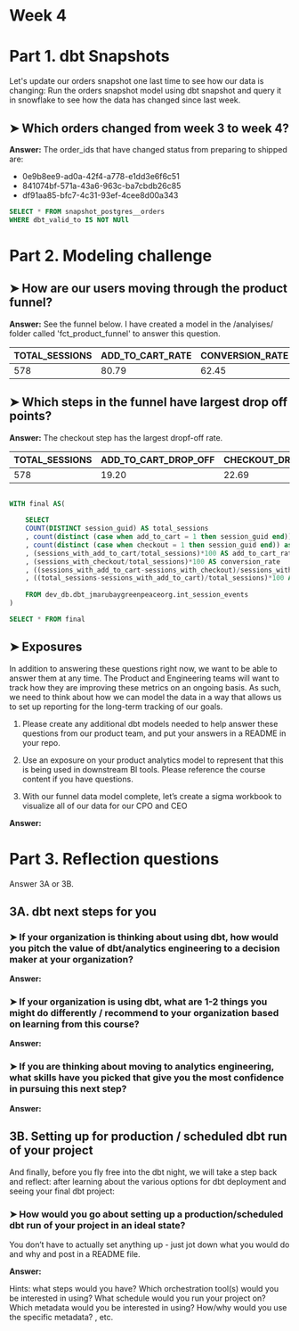 # Week 4

# Part 1. dbt Snapshots
Let's update our orders snapshot one last time to see how our data is changing: Run the orders snapshot model using dbt snapshot and query it in snowflake to see how the data has changed since last week.

## ➤ Which orders changed from week 3 to week 4?
**Answer:** The order_ids that have changed status from preparing to shipped are: 
* 0e9b8ee9-ad0a-42f4-a778-e1dd3e6f6c51
* 841074bf-571a-43a6-963c-ba7cbdb26c85
* df91aa85-bfc7-4c31-93ef-4cee8d00a343

```sql
SELECT * FROM snapshot_postgres__orders
WHERE dbt_valid_to IS NOT NUll
```

# Part 2. Modeling challenge

## ➤ How are our users moving through the product funnel?
**Answer:** See the funnel below. I have created a model in the /analyises/ folder called 'fct_product_funnel' to answer this question.

| TOTAL_SESSIONS      | ADD_TO_CART_RATE | CONVERSION_RATE |
|---------------------|------------------|-----------------|
| 578                 | 80.79            | 62.45           |

## ➤ Which steps in the funnel have largest drop off points?
**Answer:** The checkout step has the largest dropf-off rate.

| TOTAL_SESSIONS      | ADD_TO_CART_DROP_OFF | CHECKOUT_DROP_OFF   |
|---------------------|----------------------|---------------------|
| 578                 | 19.20                | 22.69               |

```sql

```

```sql
WITH final AS(
    
    SELECT
    COUNT(DISTINCT session_guid) AS total_sessions
    , count(distinct (case when add_to_cart = 1 then session_guid end)) as sessions_with_add_to_cart
    , count(distinct (case when checkout = 1 then session_guid end)) as sessions_with_checkout
    , (sessions_with_add_to_cart/total_sessions)*100 AS add_to_cart_rate
    , (sessions_with_checkout/total_sessions)*100 AS conversion_rate
    , ((sessions_with_add_to_cart-sessions_with_checkout)/sessions_with_add_to_cart)*100 AS checkout_drop_off
    , ((total_sessions-sessions_with_add_to_cart)/total_sessions)*100 AS add_to_cart_drop_off
    
    FROM dev_db.dbt_jmarubaygreenpeaceorg.int_session_events
)

SELECT * FROM final

```



## ➤ Exposures
In addition to answering these questions right now, we want to be able to answer them at any time. The Product and Engineering teams will want to track how they are improving these metrics on an ongoing basis. As such, we need to think about how we can model the data in a way that allows us to set up reporting for the long-term tracking of our goals.

1. Please create any additional dbt models needed to help answer these questions from our product team, and put your answers in a README in your repo.

2. Use an exposure on your product analytics model to represent that this is being used in downstream BI tools. Please reference the course content if you have questions.

3. With our funnel data model complete, let’s create a sigma workbook to visualize all of our data for our CPO and CEO

**Answer:** 

# Part 3. Reflection questions
Answer 3A or 3B.

## 3A. dbt next steps for you

### ➤ If your organization is thinking about using dbt, how would you pitch the value of dbt/analytics engineering to a decision maker at your organization?
**Answer:** 

### ➤ If your organization is using dbt, what are 1-2 things you might do differently / recommend to your organization based on learning from this course?
**Answer:** 

### ➤ If you are thinking about moving to analytics engineering, what skills have you picked that give you the most confidence in pursuing this next step?
**Answer:** 

## 3B. Setting up for production / scheduled dbt run of your project
And finally, before you fly free into the dbt night, we will take a step back and reflect: after learning about the various options for dbt deployment and seeing your final dbt project: 

### ➤ How would you go about setting up a production/scheduled dbt run of your project in an ideal state? 
You don’t have to actually set anything up - just jot down what you would do and why and post in a README file.

**Answer:** 

Hints: what steps would you have? Which orchestration tool(s) would you be interested in using? What schedule would you run your project on? Which metadata would you be interested in using? How/why would you use the specific metadata? , etc.